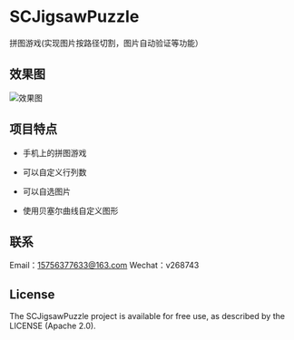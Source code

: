 # SCJigsawPuzzle
拼图游戏(实现图片按路径切割，图片自动验证等功能）

## 效果图

![效果图](Puzzle.gif)

## 项目特点

* 手机上的拼图游戏

* 可以自定义行列数

* 可以自选图片
* 使用贝塞尔曲线自定义图形

## 联系
Email：15756377633@163.com
Wechat：v268743

## License
The SCJigsawPuzzle project is available for free use, as described by the LICENSE (Apache 2.0).
